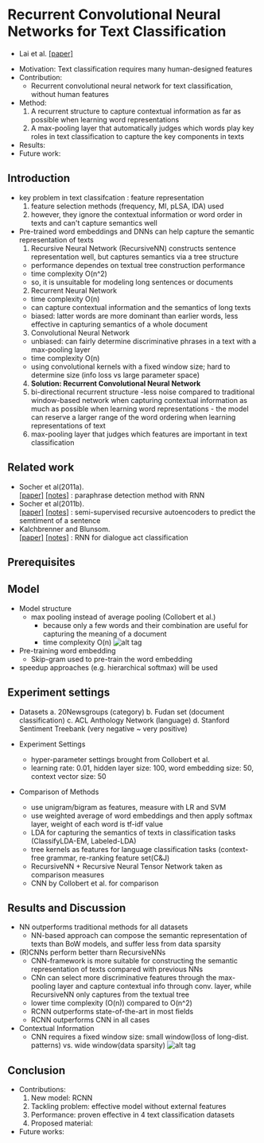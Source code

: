 # Recurrent Convolutional Neural Networks for Text Classification
- Lai et al. [[paper]](http://www.aaai.org/ocs/index.php/AAAI/AAAI15/paper/download/9745/9552) 


* Motivation: Text classification requires many human-designed features
* Contribution: 
  - Recurrent convolutional neural network for text classification, without human features
* Method: 
    1. A recurrent structure to capture contextual information as far as possible
    when learning word representations
    2. A max-pooling layer that automatically judges which words play key roles in text classification to 
    capture the key components in texts
* Results: 
* Future work: 

## Introduction
- key problem in text classifcation : feature representation
  1. feature selection methods (frequency, MI, pLSA, lDA) used
  2. however, they ignore the contextual information or word order in texts and can't capture semantics well
- Pre-trained word embeddings and DNNs can help capture the semantic representation of texts
  1. Recursive Neural Network (RecursiveNN) constructs sentence representation well, but captures semantics via a tree structure
    - performance dependes on textual tree construction performance
    - time complexity O(n^2)
    - so, it is unsuitable for modeling long sentences or documents
  2. Recurrent Neural Network
    - time complexity O(n)
    - can capture contextual information and the semantics of long texts
    - biased: latter words are more dominant than earlier words, less effective in capturing semantics of a whole document
  3. Convolutional Neural Network
    - unbiased: can fairly determine discriminative phrases in a text with a max-pooling layer
    - time complexity O(n)
    - using convolutional kernels with a fixed window size; hard to determine size (info loss vs large parameter space)
  4. **Solution: Recurrent Convolutional Neural Network**
    1. bi-directional recurrent structure
      -less noise compared to traditional window-based network when 
      capturing contextual information as much as possible when learning word representations
      - the model can reserve a larger range of the word ordering when learning representations of text
    2. max-pooling layer that judges which features are important in text classification

## Related work
- Socher et al(2011a).  
[[paper]](https://arxiv.org/pdf/1509.01626v3.pdf) 
[[notes]]() 
: paraphrase detection method with RNN
- Socher et al(2011b).  
[[paper]](https://arxiv.org/pdf/1509.01626v3.pdf) 
[[notes]]() 
: semi-supervised recursive autoencoders to predict the semtiment of a sentence
- Kalchbrenner and Blunsom.  
[[paper]](https://arxiv.org/pdf/1509.01626v3.pdf) 
[[notes]]() 
: RNN for dialogue act classification

## Prerequisites


## Model
- Model structure
  - max pooling instead of average pooling (Collobert et al.)
    - because only a few words and their combination are useful for capturing the meaning of a document
    - time complexity O(n)
![alt tag](https://github.com/mjc92/studies/blob/master/notes/images/RCNN_text_classification_model.JPG)
- Pre-training word embedding
  - Skip-gram used to pre-train the word embedding
- speedup approaches (e.g. hierarchical softmax) will be used

## Experiment settings

- Datasets
  a. 20Newsgroups (category)
  b. Fudan set (document classification)
  c. ACL Anthology Network (language)
  d. Stanford Sentiment Treebank (very negative ~ very positive)

- Experiment Settings
  - hyper-parameter settings brought from Collobert et al.
  - learning rate: 0.01, hidden layer size: 100, word embedding size: 50, context vector size: 50
  
- Comparison of Methods
  - use unigram/bigram as features, measure with LR and SVM
  - use weighted average of word embeddings and then apply softmax layer, weight of each word is tf-idf value
  - LDA for capturing the semantics of texts in classification tasks (ClassifyLDA-EM, Labeled-LDA)
  - tree kernels as features for language classification tasks (context-free grammar, re-ranking feature set(C&J)
  - RecursiveNN + Recursive Neural Tensor Network taken as comparison measures
  - CNN by Collobert et al. for comparison


## Results and Discussion
- NN outperforms traditional methods for all datasets
  - NN-based approach can compose the semantic representation of texts than BoW models, and suffer less from data sparsity
- (R)CNNs perform better tharn RecursiveNNs
  - CNN-framework is more suitable for constructing the semantic representation of texts compared with previous NNs
  - CNn can select more discriminative features through the max-pooling layer and capture contextual info through
    conv. layer, while RecursiveNN only captures from the textual tree
  - lower time complexity (O(n)) compared to O(n^2)
  - RCNN outperforms state-of-the-art in most fields
  - RCNN outperforms CNN in all cases
- Contextual Information
  - CNN requires a fixed window size: small window(loss of long-dist. patterns) vs. wide window(data sparsity)
![alt tag](https://github.com/mjc92/studies/blob/master/notes/images/RCNN_text_classification_results.JPG)
  

## Conclusion
- Contributions:
  1. New model: RCNN
  2. Tackling problem: effective model without external features
  3. Performance: proven effective in 4 text classification datasets
  4. Proposed material:
- Future works:
